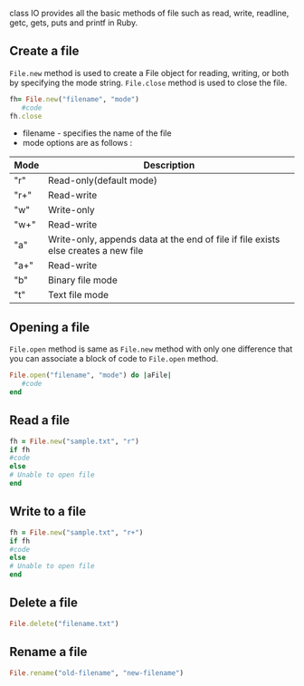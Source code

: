 class IO provides all the basic methods of file such as read, write, readline, getc, gets, puts and printf in Ruby.

## Create a file

`File.new` method is used to create a File object for reading, writing, or both by specifying the mode string. `File.close` method is used to close the file.

```ruby
fh= File.new("filename", "mode")
   #code
fh.close
```

* filename - specifies the name of the file
* mode options are as follows :

 | Mode | Description|
 |----|----|
 |"r"  |  Read-only(default mode)|
 |"r+" |  Read-write |
 |"w"  |  Write-only |
 |"w+" |  Read-write |
 |"a"  |  Write-only, appends data at the end of file if file exists else creates a new file|
 |"a+" |  Read-write |
 |"b"  |  Binary file mode |
 |"t"  |  Text file mode |

## Opening a file

`File.open` method is same as `File.new` method with only one difference that you can associate a block of code to `File.open` method.

```ruby
File.open("filename", "mode") do |aFile|
   #code
end
```
## Read a file

```ruby
fh = File.new("sample.txt", "r")
if fh
#code
else
# Unable to open file
end
```

## Write to a file

```ruby
fh = File.new("sample.txt", "r+")
if fh
#code
else
# Unable to open file
end
```

## Delete a file

```ruby
File.delete("filename.txt")
```

## Rename a file

```ruby
File.rename("old-filename", "new-filename")
```


